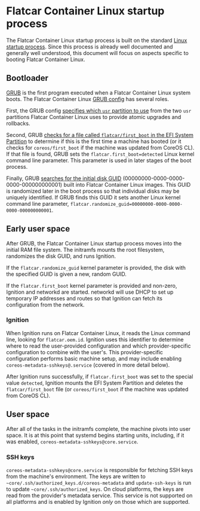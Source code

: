 # Flatcar Container Linux startup process

The Flatcar Container Linux startup process is built on the standard [Linux startup process][linux-startup]. Since this process is already well documented and generally well understood, this document will focus on aspects specific to booting Flatcar Container Linux.

## Bootloader

[GRUB][grub] is the first program executed when a Flatcar Container Linux system boots. The Flatcar Container Linux [GRUB config][grub-config] has several roles.

First, the GRUB config [specifies which `usr` partition to use][gptprio.next] from the two `usr` partitions Flatcar Container Linux uses to provide atomic upgrades and rollbacks.

Second, GRUB [checks for a file called `flatcar/first_boot` in the EFI System Partition][check-file] to determine if this is the first time a machine has booted (or it checks for `coreos/first_boot` if the machine was updated from CoreOS CL). If that file is found, GRUB sets the `flatcar.first_boot=detected` Linux kernel command line parameter. This parameter is used in later stages of the boot process.

Finally, GRUB [searches for the initial disk GUID][search-guid] (00000000-0000-0000-0000-000000000001) built into Flatcar Container Linux images. This GUID is randomized later in the boot process so that individual disks may be uniquely identified. If GRUB finds this GUID it sets another Linux kernel command line parameter, `flatcar.randomize_guid=00000000-0000-0000-0000-000000000001`.

## Early user space

After GRUB, the Flatcar Container Linux startup process moves into the initial RAM file system. The initramfs mounts the root filesystem, randomizes the disk GUID, and runs Ignition.

If the `flatcar.randomize_guid` kernel parameter is provided, the disk with the specified GUID is given a new, random GUID.

If the `flatcar.first_boot` kernel parameter is provided and non-zero, Ignition and networkd are started. networkd will use DHCP to set up temporary IP addresses and routes so that Ignition can fetch its configuration from the network.

### Ignition

When Ignition runs on Flatcar Container Linux, it reads the Linux command line, looking for `flatcar.oem.id`. Ignition uses this identifier to determine where to read the user-provided configuration and which provider-specific configuration to combine with the user's. This provider-specific configuration performs basic machine setup, and may include enabling `coreos-metadata-sshkeys@.service` (covered in more detail below).

After Ignition runs successfully, if `flatcar.first_boot` was set to the special value `detected`, Ignition mounts the EFI System Partition and deletes the `flatcar/first_boot` file (or `coreos/first_boot` if the machine was updated from CoreOS CL).

## User space

After all of the tasks in the initramfs complete, the machine pivots into user space. It is at this point that systemd begins starting units, including, if it was enabled, `coreos-metadata-sshkeys@core.service`.

### SSH keys

`coreos-metadata-sshkeys@core.service` is responsible for fetching SSH keys from the machine's environment. The keys are written to `~core/.ssh/authorized_keys.d/coreos-metadata` and `update-ssh-keys` is run to update `~core/.ssh/authorized_keys`. On cloud platforms, the keys are read from the provider's metadata service. This service is not supported on all platforms and is enabled by Ignition *only* on those which are supported.

[check-file]: https://github.com/flatcar-linux/scripts/blob/9e1c23f3f44d2751076e770f43f7a6db05d49652/build_library/grub.cfg#L68-L71
[gptprio.next]: https://github.com/flatcar-linux/scripts/blob/9e1c23f3f44d2751076e770f43f7a6db05d49652/build_library/grub.cfg#L132
[grub]: https://www.gnu.org/software/grub/
[grub-config]: https://github.com/flatcar-linux/scripts/blob/9e1c23f3f44d2751076e770f43f7a6db05d49652/build_library/grub.cfg
[linux-startup]: https://en.wikipedia.org/wiki/Linux_startup_process
[search-guid]: https://github.com/flatcar-linux/scripts/blob/9e1c23f3f44d2751076e770f43f7a6db05d49652/build_library/grub.cfg#L73-L78
